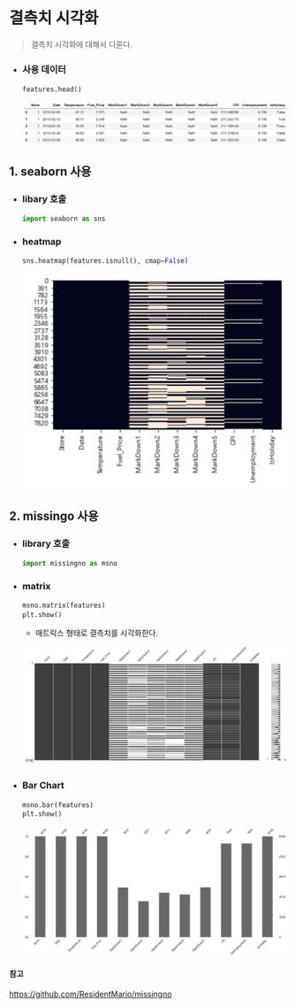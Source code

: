 # 결측치 시각화

> 결측치 시각화에 대해서 다룬다.

* ### 사용 데이터

  ```python
  features.head()
  ```

  ![image-20210609160907729](markdown-images/image-20210609160907729.png)



## 1. seaborn 사용

* ### libary 호출

  ```python
  import seaborn as sns
  ```

  

* ### heatmap

  ```python
  sns.heatmap(features.isnull(), cmap=False)
  ```

  ![image-20210609162751075](markdown-images/image-20210609162751075.png)





## 2. missingo 사용

* ### library 호출

  ```python
  import missingno as msno
  ```



* ### matrix

  ```python
  msno.matrix(features)
  plt.show()
  ```

  * 매트릭스 형태로 결측치를 시각화한다.

  ![image-20210609161154589](markdown-images/image-20210609161154589.png)



* ### Bar Chart

  ```python
  msno.bar(features)
  plt.show()
  ```

  ![image-20210609161601781](markdown-images/image-20210609161601781.png)



#### 참고

https://github.com/ResidentMario/missingno


